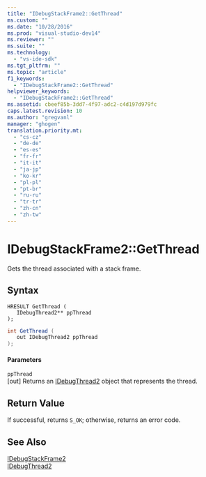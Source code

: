 ```yaml
---
title: "IDebugStackFrame2::GetThread"
ms.custom: ""
ms.date: "10/28/2016"
ms.prod: "visual-studio-dev14"
ms.reviewer: ""
ms.suite: ""
ms.technology: 
  - "vs-ide-sdk"
ms.tgt_pltfrm: ""
ms.topic: "article"
f1_keywords: 
  - "IDebugStackFrame2::GetThread"
helpviewer_keywords: 
  - "IDebugStackFrame2::GetThread"
ms.assetid: cbeef85b-3dd7-4f97-adc2-c4d197d979fc
caps.latest.revision: 10
ms.author: "gregvanl"
manager: "ghogen"
translation.priority.mt: 
  - "cs-cz"
  - "de-de"
  - "es-es"
  - "fr-fr"
  - "it-it"
  - "ja-jp"
  - "ko-kr"
  - "pl-pl"
  - "pt-br"
  - "ru-ru"
  - "tr-tr"
  - "zh-cn"
  - "zh-tw"
---
```

# IDebugStackFrame2::GetThread
Gets the thread associated with a stack frame.  
  
## Syntax  
  
```cpp#  
HRESULT GetThread (   
   IDebugThread2** ppThread  
);  
```  
  
```c#  
int GetThread (   
   out IDebugThread2 ppThread  
);  
```  
  
#### Parameters  
 `ppThread`  
 [out] Returns an [IDebugThread2](../../../extensibility/debugger/reference/idebugthread2.md) object that represents the thread.  
  
## Return Value  
 If successful, returns `S_OK`; otherwise, returns an error code.  
  
## See Also  
 [IDebugStackFrame2](../../../extensibility/debugger/reference/idebugstackframe2.md)   
 [IDebugThread2](../../../extensibility/debugger/reference/idebugthread2.md)